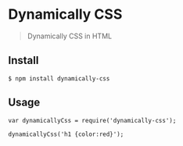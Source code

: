 # Dynamically CSS

> Dynamically CSS in HTML

## Install

```
$ npm install dynamically-css
```

## Usage

```
var dynamicallyCss = require('dynamically-css');

dynamicallyCss('h1 {color:red}');
```
